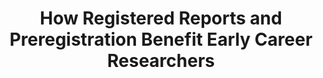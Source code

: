 ---
title: How Registered Reports and Preregistration Benefit Early Career Researchers
category:
tag:
- OSF
- news
excerpt: Learn how to increase the credibility of your work through preregistration and Registered Reports. In this webinar, Chris Chambers (Professor, Cardiff University Brain Research Imaging Centre) will discuss the benefits that scientists gain from having work peer reviewed before results are known. David Mellor (Project Manager, Center for Open Science) will discuss how researchers can combine Registered Reports with the Preregistration Challenge using the tools on the Open Science Framework to support both. Intended audience&#58; Researchers and scientists who are considering about would like to learn more about about preregistration or submitting an article as a Registered Report. By the end of the webinar, attendees will know what Registered Reports are, what problems they address, where they can be submitted, and how to use the Open Science Framework to create a preregistration. 

link: https://zoom.us/webinar/register/cd31e4ccb6b73bbc66858a512be5123a?utm_source=Open+Science+Framework+General&utm_campaign=609a7fb7bb-Webinar_Series_for_November_December10_18_2016&utm_medium=email&utm_term=0_c5fabe3548-609a7fb7bb-321263253
--- 